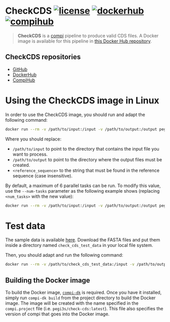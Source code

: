 # CheckCDS [![license](https://img.shields.io/badge/license-MIT-brightgreen)](https://github.com/pegi3s/check-cds) [![dockerhub](https://img.shields.io/badge/hub-docker-blue)](https://hub.docker.com/r/pegi3s/check-cds) [![compihub](https://img.shields.io/badge/hub-compi-blue)](https://www.sing-group.org/compihub/explore/5f588ccb407682001ad3a1d5)
> **CheckCDS** is a [compi](https://www.sing-group.org/compi/) pipeline to produce valid CDS files. A Docker image is available for this pipeline in [this Docker Hub repository](https://hub.docker.com/r/pegi3s/check-cds).

## CheckCDS repositories

- [GitHub](https://github.com/pegi3s/check-cds)
- [DockerHub](https://hub.docker.com/r/pegi3s/check-cds)
- [CompiHub](https://www.sing-group.org/compihub/explore/5f588ccb407682001ad3a1d5)

# Using the CheckCDS image in Linux
In order to use the CheckCDS image, you should run and adapt the following command:

```bash
docker run --rm -v /path/to/input:/input -v /path/to/output:/output pegi3s/check-cds -- -r <reference_sequence>
```

Where you should replace:
- `/path/to/input` to point to the directory that contains the input file you want to process.
- `/path/to/output` to point to the directory where the output files must be created.
- `<reference_sequence>` to the string that must be found in the reference sequence (case insensitive).

By default, a maximum of 6 parallel tasks can be run. To modify this value, use the `--num-tasks` parameter as the following example shows (replacing `<num_tasks>` with the new value):

```bash
docker run --rm -v /path/to/input:/input -v /path/to/output:/output pegi3s/check-cds --num-tasks <num_tasks> -- -r <reference_sequence>
```

# Test data
The sample data is available [here](https://github.com/pegi3s/check-cds/tree/master/resources/test-data/small). Download the FASTA files and put them inside a directory named `check_cds_test_data` in your local file system.

Then, you should adapt and run the following command:

```bash
docker run --rm -v /path/to/check_cds_test_data:/input -v /path/to/output:/output pegi3s/check-cds -- -r seq4
```

## Building the Docker image

To build the Docker image, [`compi-dk`](https://www.sing-group.org/compi/#downloads) is required. Once you have it installed, simply run `compi-dk build` from the project directory to build the Docker image. The image will be created with the name specified in the `compi.project` file (i.e. `pegi3s/check-cds:latest`). This file also specifies the version of compi that goes into the Docker image.
